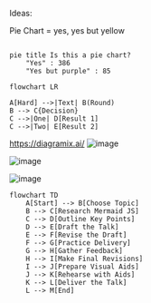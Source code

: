 Ideas:

Pie Chart = yes, yes but yellow

```mermaid

pie title Is this a pie chart?
    "Yes" : 386
    "Yes but purple" : 85

```

```
flowchart LR

A[Hard] -->|Text| B(Round)
B --> C{Decision}
C -->|One| D[Result 1]
C -->|Two| E[Result 2]
```

https://diagramix.ai/
![image](https://github.com/user-attachments/assets/a9755854-140d-4b92-906f-45d1b1a3130c)

![image](https://github.com/user-attachments/assets/bae20819-6bf9-44f1-82f1-f4ae5dac6fad)

![image](https://github.com/user-attachments/assets/5eb8533d-4ca8-41dd-be9a-29d6d013c98e)

```
flowchart TD
    A[Start] --> B[Choose Topic]
    B --> C[Research Mermaid JS]
    C --> D[Outline Key Points]
    D --> E[Draft the Talk]
    E --> F[Revise the Draft]
    F --> G[Practice Delivery]
    G --> H[Gather Feedback]
    H --> I[Make Final Revisions]
    I --> J[Prepare Visual Aids]
    J --> K[Rehearse with Aids]
    K --> L[Deliver the Talk]
    L --> M[End]
```
